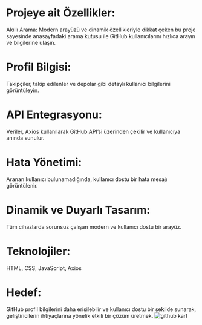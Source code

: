 # Projeye ait Özellikler:
 Akıllı Arama: Modern arayüzü ve dinamik özellikleriyle dikkat çeken bu proje sayesinde anasayfadaki arama kutusu ile GitHub kullanıcılarını hızlıca arayın ve bilgilerine ulaşın.
# Profil Bilgisi:
Takipçiler, takip edilenler ve depolar gibi detaylı kullanıcı bilgilerini görüntüleyin.
# API Entegrasyonu: 
Veriler, Axios kullanılarak GitHub API’si üzerinden çekilir ve kullanıcıya anında sunulur.
# Hata Yönetimi: 
Aranan kullanıcı bulunamadığında, kullanıcı dostu bir hata mesajı görüntülenir.
# Dinamik ve Duyarlı Tasarım: 
Tüm cihazlarda sorunsuz çalışan modern ve kullanıcı dostu bir arayüz.
# Teknolojiler: 
HTML, CSS, JavaScript, Axios
# Hedef: 
GitHub profil bilgilerini daha erişilebilir ve kullanıcı dostu bir şekilde sunarak, geliştiricilerin ihtiyaçlarına yönelik etkili bir çözüm üretmek.
![github kart](https://github.com/user-attachments/assets/f7a8085d-fdd9-4b75-bd5e-f2f476a9b70c)
